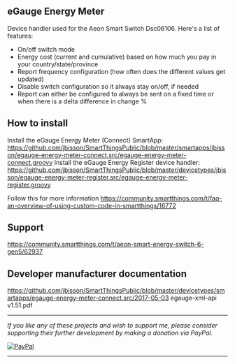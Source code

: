 ## eGauge Energy Meter

Device handler used for the Aeon Smart Switch Dsc06106. Here's a list of features:

- On/off switch mode
- Energy cost (current and cumulative) based on how much you pay in your country/state/province
- Report frequency configuration (how often does the different values get updated)
- Disable switch configuration so it always stay on/off, if needed
- Report can either be configured to always be sent on a fixed time or when there is a delta difference in change %

## How to install
Install the eGauge Energy Meter (Connect) SmartApp: https://github.com/jbisson/SmartThingsPublic/blob/master/smartapps/jbisson/egauge-energy-meter-connect.src/egauge-energy-meter-connect.groovy
Install the eGauge Energy Register device handler: https://github.com/jbisson/SmartThingsPublic/blob/master/devicetypes/jbisson/egauge-energy-meter-register.src/egauge-energy-meter-register.groovy

Follow this for more information https://community.smartthings.com/t/faq-an-overview-of-using-custom-code-in-smartthings/16772

## Support
https://community.smartthings.com/t/aeon-smart-energy-switch-6-gen5/62937

## Developer manufacturer documentation
https://github.com/jbisson/SmartThingsPublic/blob/master/devicetypes/smartapps/egauge-energy-meter-connect.src/2017-05-03 egauge-xml-api v1.51.pdf

---

*If you like any of these projects and wish to support me, please consider supporting their further
development by making a donation via PayPal.*

[![PayPal](https://www.paypalobjects.com/en_US/i/btn/btn_donate_LG.gif)](https://www.paypal.com/cgi-bin/webscr?cmd=_s-xclick&hosted_button_id=LNDQQW7HQPN98)

---

